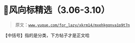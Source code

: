 # 🎁风向标精选（3.06-3.10）

> 原文：[`www.yuque.com/for_lazy/xkrm14/mxehkgqnva1p9t7n`](https://www.yuque.com/for_lazy/xkrm14/mxehkgqnva1p9t7n)

【中括号】指的是分类，下方帖子才是正文哈

